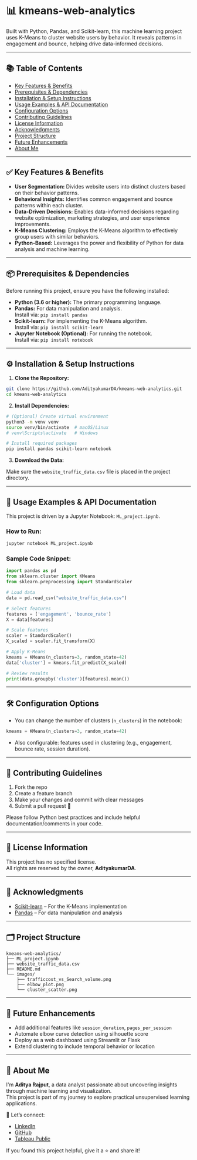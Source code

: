 # 📊 kmeans-web-analytics

Built with Python, Pandas, and Scikit-learn, this machine learning project uses K-Means to cluster website users by behavior. It reveals patterns in engagement and bounce, helping drive data-informed decisions.

---

## 📚 Table of Contents

- [Key Features & Benefits](#key-features--benefits)
- [Prerequisites & Dependencies](#prerequisites--dependencies)
- [Installation & Setup Instructions](#installation--setup-instructions)
- [Usage Examples & API Documentation](#usage-examples--api-documentation)
- [Configuration Options](#configuration-options)
- [Contributing Guidelines](#contributing-guidelines)
- [License Information](#license-information)
- [Acknowledgments](#acknowledgments)
- [Project Structure](#project-structure)
- [Future Enhancements](#future-enhancements)
- [About Me](#about-me)

---

## ✅ Key Features & Benefits

- **User Segmentation:** Divides website users into distinct clusters based on their behavior patterns.
- **Behavioral Insights:** Identifies common engagement and bounce patterns within each cluster.
- **Data-Driven Decisions:** Enables data-informed decisions regarding website optimization, marketing strategies, and user experience improvements.
- **K-Means Clustering:** Employs the K-Means algorithm to effectively group users with similar behaviors.
- **Python-Based:** Leverages the power and flexibility of Python for data analysis and machine learning.

---

## 📦 Prerequisites & Dependencies

Before running this project, ensure you have the following installed:

- **Python (3.6 or higher):** The primary programming language.
- **Pandas:** For data manipulation and analysis.  
  Install via: `pip install pandas`
- **Scikit-learn:** For implementing the K-Means algorithm.  
  Install via: `pip install scikit-learn`
- **Jupyter Notebook (Optional):** For running the notebook.  
  Install via: `pip install notebook`

---

## ⚙️ Installation & Setup Instructions

1. **Clone the Repository:**

```bash
git clone https://github.com/AdityakumarDA/kmeans-web-analytics.git
cd kmeans-web-analytics
```

2. **Install Dependencies:**

```bash
# (Optional) Create virtual environment
python3 -m venv venv
source venv/bin/activate  # macOS/Linux
# venv\Scripts\activate   # Windows

# Install required packages
pip install pandas scikit-learn notebook
```

3. **Download the Data:**

Make sure the `website_traffic_data.csv` file is placed in the project directory.

---

## 🚀 Usage Examples & API Documentation

This project is driven by a Jupyter Notebook: `ML_project.ipynb`.

### How to Run:

```bash
jupyter notebook ML_project.ipynb
```

### Sample Code Snippet:

```python
import pandas as pd
from sklearn.cluster import KMeans
from sklearn.preprocessing import StandardScaler

# Load data
data = pd.read_csv("website_traffic_data.csv")

# Select features
features = ['engagement', 'bounce_rate']
X = data[features]

# Scale features
scaler = StandardScaler()
X_scaled = scaler.fit_transform(X)

# Apply K-Means
kmeans = KMeans(n_clusters=3, random_state=42)
data['cluster'] = kmeans.fit_predict(X_scaled)

# Review results
print(data.groupby('cluster')[features].mean())
```

---

## 🛠️ Configuration Options

- You can change the number of clusters (`n_clusters`) in the notebook:

```python
kmeans = KMeans(n_clusters=3, random_state=42)
```

- Also configurable: features used in clustering (e.g., engagement, bounce rate, session duration).

---

## 🤝 Contributing Guidelines

1. Fork the repo  
2. Create a feature branch  
3. Make your changes and commit with clear messages  
4. Submit a pull request 🎉

Please follow Python best practices and include helpful documentation/comments in your code.

---

## 📜 License Information

This project has no specified license.  
All rights are reserved by the owner, **AdityakumarDA**.

---

## 🙏 Acknowledgments

- [Scikit-learn](https://scikit-learn.org/stable/) – For the K-Means implementation  
- [Pandas](https://pandas.pydata.org/) – For data manipulation and analysis  

---

## 🗂️ Project Structure

```
kmeans-web-analytics/
├── ML_project.ipynb
├── website_traffic_data.csv
├── README.md
└── images/
    ├── trafficcost_vs_Search_volume.png
    ├── elbow_plot.png
    └── cluster_scatter.png
```

---

## 🚀 Future Enhancements

- Add additional features like `session_duration`, `pages_per_session`
- Automate elbow curve detection using silhouette score
- Deploy as a web dashboard using Streamlit or Flask
- Extend clustering to include temporal behavior or location

---

## 👋 About Me

I'm **Aditya Rajput**, a data analyst passionate about uncovering insights through machine learning and visualization.  
This project is part of my journey to explore practical unsupervised learning applications.

📌 Let’s connect:  
- [LinkedIn](https://www.linkedin.com/in/adityakumarda/)  
- [GitHub](https://github.com/AdityakumarDA)  
- [Tableau Public](https://public.tableau.com/app/profile/adityakumarda)

If you found this project helpful, give it a ⭐ and share it!

